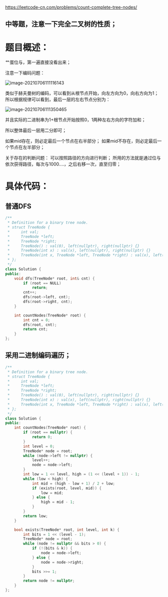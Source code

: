 <https://leetcode-cn.com/problems/count-complete-tree-nodes/>

## 中等题，注意一下完全二叉树的性质；

# 题目概述：
艹蛋位与，第一遍直接没看出来；

注意一下编码问题：

![image-20210706111116143](C:\Users\Innovation\AppData\Roaming\Typora\typora-user-images\image-20210706111116143.png)

类似于赫夫曼树的编码，可以看到从根节点开始，向左方向为0，向右方向为1；
所以根据规律可以看到，最后一层的左右节点分别为：

![image-20210706111350465](C:\Users\Innovation\AppData\Roaming\Typora\typora-user-images\image-20210706111350465.png)

并且实际的二进制串为1+根节点开始按照0，1两种左右方向的字符加和；

所以整体最后一层用二分即可；

如果mid存在，则必定最后一个节点在右半部分；
如果mid不存在，则必定最后一个节点在左半部分；

关于存在的判断问题：
可以按照路径的方向进行判断；
所用的方法就是通过位与依次获得路径，每次与1000....，之后右移一次，直至归零；


# 具体代码：
## 普通DFS
```C++
/**
 * Definition for a binary tree node.
 * struct TreeNode {
 *     int val;
 *     TreeNode *left;
 *     TreeNode *right;
 *     TreeNode() : val(0), left(nullptr), right(nullptr) {}
 *     TreeNode(int x) : val(x), left(nullptr), right(nullptr) {}
 *     TreeNode(int x, TreeNode *left, TreeNode *right) : val(x), left(left), right(right) {}
 * };
 */
class Solution {
public:
    void dfs(TreeNode* root, int& cnt) {
        if (root == NULL)
            return;
        cnt++;
        dfs(root->left, cnt);
        dfs(root->right, cnt);
    }

    int countNodes(TreeNode* root) {
        int cnt = 0;
        dfs(root, cnt);
        return cnt;
    }
};
```

## 采用二进制编码遍历；
```C++
/**
 * Definition for a binary tree node.
 * struct TreeNode {
 *     int val;
 *     TreeNode *left;
 *     TreeNode *right;
 *     TreeNode() : val(0), left(nullptr), right(nullptr) {}
 *     TreeNode(int x) : val(x), left(nullptr), right(nullptr) {}
 *     TreeNode(int x, TreeNode *left, TreeNode *right) : val(x), left(left), right(right) {}
 * };
 */
class Solution {
public:
    int countNodes(TreeNode* root) {
        if (root == nullptr) {
            return 0;
        }
        int level = 0;
        TreeNode* node = root;
        while (node->left != nullptr) {
            level++;
            node = node->left;
        }
        int low = 1 << level, high = (1 << (level + 1)) - 1;
        while (low < high) {
            int mid = (high - low + 1) / 2 + low;
            if (exists(root, level, mid)) {
                low = mid;
            } else {
                high = mid - 1;
            }
        }
        return low;
    }

    bool exists(TreeNode* root, int level, int k) {
        int bits = 1 << (level - 1);
        TreeNode* node = root;
        while (node != nullptr && bits > 0) {
            if (!(bits & k)) {
                node = node->left;
            } else {
                node = node->right;
            }
            bits >>= 1;
        }
        return node != nullptr;
    }
};
```